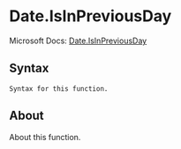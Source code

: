---
---

# Date.IsInPreviousDay

Microsoft Docs: [Date.IsInPreviousDay](https://docs.microsoft.com/en-us/powerquery-m/date-isinpreviousday)

## Syntax

```powerquery-m
Syntax for this function.
```

## About

About this function.

